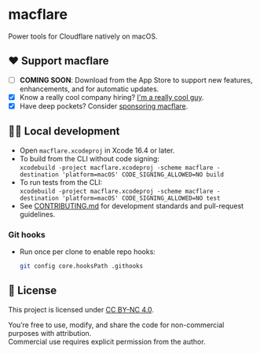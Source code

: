 # macflare

Power tools for Cloudflare natively on macOS.

## ❤️ Support macflare

- [ ] **COMING SOON**: Download from the App Store to support new features, enhancements, and for automatic updates.
- [x] Know a really cool company hiring? [I'm a really cool guy](https://peteallport.com).
- [x] Have deep pockets? Consider [sponsoring macflare](https://github.com/sponsors/peteallport).

## 🧑‍💻 Local development

- Open `macflare.xcodeproj` in Xcode 16.4 or later.
- To build from the CLI without code signing:  
  `xcodebuild -project macflare.xcodeproj -scheme macflare -destination 'platform=macOS' CODE_SIGNING_ALLOWED=NO build`
- To run tests from the CLI:  
  `xcodebuild -project macflare.xcodeproj -scheme macflare -destination 'platform=macOS' CODE_SIGNING_ALLOWED=NO test`
- See [CONTRIBUTING.md](CONTRIBUTING.md) for development standards and pull-request guidelines.

### Git hooks

- Run once per clone to enable repo hooks:
  ```bash
  git config core.hooksPath .githooks
  ```

## 📄 License

This project is licensed under [CC BY-NC 4.0](https://creativecommons.org/licenses/by-nc/4.0/).

You’re free to use, modify, and share the code for non-commercial purposes with attribution.  
Commercial use requires explicit permission from the author.
